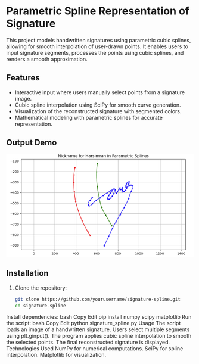 # Parametric Spline Representation of Signature

This project models handwritten signatures using parametric cubic splines, allowing for smooth interpolation of user-drawn points. It enables users to input signature segments, processes the points using cubic splines, and renders a smooth approximation.

## Features
- Interactive input where users manually select points from a signature image.
- Cubic spline interpolation using SciPy for smooth curve generation.
- Visualization of the reconstructed signature with segmented colors.
- Mathematical modeling with parametric splines for accurate representation.

## Output Demo
![Demo](./Demo.png)

## Installation
1. Clone the repository:
   ```bash
   git clone https://github.com/yourusername/signature-spline.git
   cd signature-spline
Install dependencies:
bash
Copy
Edit
pip install numpy scipy matplotlib
Run the script:
bash
Copy
Edit
python signature_spline.py
Usage
The script loads an image of a handwritten signature.
Users select multiple segments using plt.ginput().
The program applies cubic spline interpolation to smooth the selected points.
The final reconstructed signature is displayed.
Technologies Used
NumPy for numerical computations.
SciPy for spline interpolation.
Matplotlib for visualization.
